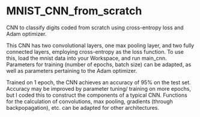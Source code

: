 # MNIST_CNN_from_scratch
CNN to classify digits coded from scratch using cross-entropy loss and Adam optimizer.

This CNN has two convolutional layers, one max pooling layer, and two fully connected layers, employing cross-entropy as the loss function. To use this, load the mnist data into your Workspace, and run main_cnn. Parameters for training (number of epochs, batch size) can be adapted, as well as parameters pertaining to the Adam optimizer.

Trained on 1 epoch, the CNN achieves an accuracy of 95% on the test set. Accuracy may be improved by parameter tuning/ training on more epochs, but I coded this to construct the components of a typical CNN. Functions for the calculation of convolutions, max pooling, gradients (through backpopagation), etc. can be adapted for other architectures.
